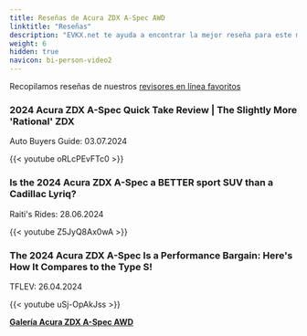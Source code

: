 ```yaml
---
title: Reseñas de Acura ZDX A-Spec AWD
linktitle: "Reseñas"
description: "EVKX.net te ayuda a encontrar la mejor reseña para este modelo."
weight: 6
hidden: true
navicon: bi-person-video2
---
```

Recopilamos reseñas de nuestros [revisores en línea favoritos](../../../../../guides/evreviewers/)

<div class="container text-center shadow p-2 pe-4 mb-5 bg-body-tertiary rounded border">
<h3>2024 Acura ZDX A-Spec Quick Take Review | The Slightly More 'Rational' ZDX</h3>
<p>Auto Buyers Guide: 03.07.2024</p>

{{< youtube oRLcPEvFTc0 >}}

</div>
<div class="container text-center shadow p-2 pe-4 mb-5 bg-body-tertiary rounded border">
<h3>Is the 2024 Acura ZDX A-Spec a BETTER sport SUV than a Cadillac Lyriq?</h3>
<p>Raiti's Rides: 28.06.2024</p>

{{< youtube Z5JyQ8Ax0wA >}}

</div>
<div class="container text-center shadow p-2 pe-4 mb-5 bg-body-tertiary rounded border">
<h3>The 2024 Acura ZDX A-Spec Is a Performance Bargain: Here's How It Compares to the Type S!</h3>
<p>TFLEV: 26.04.2024</p>

{{< youtube uSj-OpAkJss >}}

</div>
<div class="mt-3 mb-3">
<a href="../gallery/" class="text-decoration-none text-black">
<strong><i class="bi-arrow-left"></i>Galería  </strong>
</a>
<a href="../" class="text-decoration-none text-black float-end">
<strong>Acura ZDX A-Spec AWD <i class="bi-arrow-right"></i></strong>
</a>
</div>
